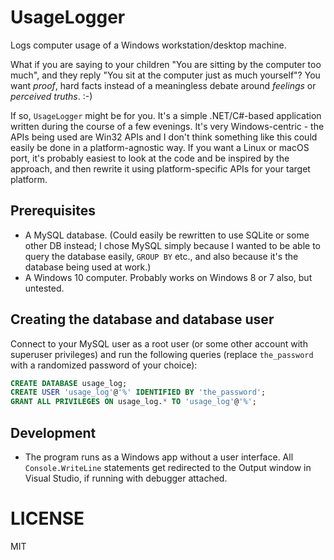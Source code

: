 # UsageLogger

Logs computer usage of a Windows workstation/desktop machine.

What if you are saying to your children "You are sitting by the computer too much", and they reply
"You sit at the computer just as much yourself"? You want _proof_, hard facts instead of a meaningless
debate around _feelings_ or _perceived truths_. :-)

If so, `UsageLogger` might be for you. It's a simple .NET/C#-based application written during the course
of a few evenings. It's very Windows-centric - the APIs being used are Win32 APIs and I don't think
something like this could easily be done in a platform-agnostic way. If you want a Linux or macOS port,
it's probably easiest to look at the code and be inspired by the approach, and then rewrite it using
platform-specific APIs for your target platform.

## Prerequisites

- A MySQL database. (Could easily be rewritten to use SQLite or some other DB instead; I chose MySQL
  simply because I wanted to be able to query the database easily, `GROUP BY` etc., and also because
  it's the database being used at work.)
- A Windows 10 computer. Probably works on Windows 8 or 7 also, but untested.

## Creating the database and database user

Connect to your MySQL user as a root user (or some other account with superuser privileges) and run
the following queries (replace `the_password` with a randomized password of your choice):

```sql
CREATE DATABASE usage_log;
CREATE USER 'usage_log'@'%' IDENTIFIED BY 'the_password';
GRANT ALL PRIVILEGES ON usage_log.* TO 'usage_log'@'%';
```

## Development

- The program runs as a Windows app without a user interface. All `Console.WriteLine` statements get
  redirected to the Output window in Visual Studio, if running with debugger attached.

# LICENSE

MIT

